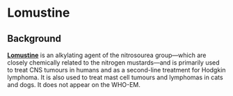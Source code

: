 # Lomustine

## Background
[**Lomustine**](https://en.wikipedia.org/wiki/Lomustine) is an alkylating agent of the nitrosourea group&mdash;which are closely chemically related to the nitrogen mustards&mdash;and is primarily used to treat CNS tumours in humans and as a second-line treatment for Hodgkin lymphoma. It is also used to treat mast cell tumours and lymphomas in cats and dogs. It does not appear on the WHO-EM.

